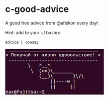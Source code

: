 # c-good-advice

A good free advice from @afiskon every day!

Hint: add to your ~/.bashrc:

```
advice | cowsay
```

![Good advice](https://raw.githubusercontent.com/afiskon/c-good-advice/master/advice.png)
